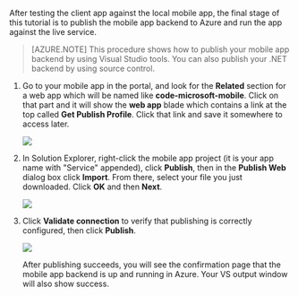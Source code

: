 

After testing the client app against the local mobile app, the final stage of this tutorial is to publish the mobile app backend to Azure and run the app against the live service.

> [AZURE.NOTE] This procedure shows how to publish your mobile app backend by using Visual Studio tools. You can also publish your .NET backend by using source control.

1. Go to your mobile app in the portal, and look for the **Related** section for a web app which will be named like **code-microsoft-mobile**. Click on that part and it will show the **web app** blade which contains a link at the top called **Get Publish Profile**. Click that link and save it somewhere to access later.

   <!--todo: new screenshot when web app labels replace website in Ibiza-->
   ![](./media/app-service-mobile-dotnet-backend-publish-service-preview/dotnet-publish-profile.png)

2. In Solution Explorer, right-click the mobile app project (it is your app name with "Service" appended), click **Publish**, then in the **Publish Web** dialog box click **Import**. From there, select your file you just downloaded. Click **OK** and then **Next**.

   ![](./media/app-service-mobile-dotnet-backend-publish-service-preview/dotnet-publish-import.png)

3. Click **Validate connection** to verify that publishing is correctly configured, then click **Publish**.

   ![](./media/app-service-mobile-dotnet-backend-publish-service-preview/dotnet-publish-settings.png)

   After publishing succeeds, you will see the confirmation page that the mobile app backend is up and running in Azure. Your VS output window will also show success.
